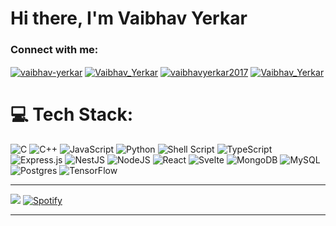 # Hi there, I'm Vaibhav Yerkar

### Connect with me:

<p align="justify">
<a href="https://www.linkedin.com/in/vaibhav-yerkar/" target="blank"><img align="center" src="https://img.shields.io/badge/linkedin-%230077B5.svg?style=for-the-badge&logo=linkedin&logoColor=white" alt="vaibhav-yerkar" /></a>
<a href="https://x.com/Vaibhav_Yerkar" target="blank"><img align="center" src="https://img.shields.io/badge/X-000000?style=for-the-badge&logo=x&logoColor=white" alt="Vaibhav_Yerkar" /></a>
<a href="https://leetcode.com/vaibhavyerkar2017" target="blank"><img align="center" src="https://img.shields.io/badge/LeetCode-000000?style=for-the-badge&logo=LeetCode&logoColor=#d16c06" alt="vaibhavyerkar2017" /></a>
<a href="https://www.instagram.com/_.vaibhav.y_" target="blank"><img align="center" src="https://img.shields.io/badge/Instagram-E4405F?style=for-the-badge&logo=instagram&logoColor=white" alt="Vaibhav_Yerkar" /></a>
</p>

# 💻 Tech Stack:
![C](https://img.shields.io/badge/c-%2300599C.svg?style=for-the-badge&logo=c&logoColor=white&logoWidth=20) 
![C++](https://img.shields.io/badge/c++-%2300599C.svg?style=for-the-badge&logo=c%2B%2B&logoColor=white) 
![JavaScript](https://img.shields.io/badge/javascript-%23323330.svg?style=for-the-badge&logo=javascript&logoColor=%23F7DF1E) 
![Python](https://img.shields.io/badge/python-3670A0?style=for-the-badge&logo=python&logoColor=ffdd54) 
![Shell Script](https://img.shields.io/badge/shell_script-%23121011.svg?style=for-the-badge&logo=gnu-bash&logoColor=white) 
![TypeScript](https://img.shields.io/badge/typescript-%23007ACC.svg?style=for-the-badge&logo=typescript&logoColor=white) 
![Express.js](https://img.shields.io/badge/express.js-%23404d59.svg?style=for-the-badge&logo=express&logoColor=%2361DAFB)
![NestJS](https://img.shields.io/badge/nestjs-%23E0234E.svg?style=for-the-badge&logo=nestjs&logoColor=white) 
![NodeJS](https://img.shields.io/badge/node.js-6DA55F?style=for-the-badge&logo=node.js&logoColor=white) 
![React](https://img.shields.io/badge/react-%2320232a.svg?style=for-the-badge&logo=react&logoColor=%2361DAFB) 
![Svelte](https://img.shields.io/badge/svelte-%23f1413d.svg?style=for-the-badge&logo=svelte&logoColor=white) 
![MongoDB](https://img.shields.io/badge/MongoDB-%234ea94b.svg?style=for-the-badge&logo=mongodb&logoColor=white) 
![MySQL](https://img.shields.io/badge/mysql-4479A1.svg?style=for-the-badge&logo=mysql&logoColor=white) 
![Postgres](https://img.shields.io/badge/postgres-%23316192.svg?style=for-the-badge&logo=postgresql&logoColor=white) 
![TensorFlow](https://img.shields.io/badge/TensorFlow-%23FF6F00.svg?style=for-the-badge&logo=TensorFlow&logoColor=white) 

<hr />
<div align="justify">

  ![](https://github-readme-stats.vercel.app/api/top-langs/?username=vaibhav-yerkar&theme=dark&hide_border=false&include_all_commits=false&count_private=false&layout=compact)
  [![Spotify](https://spotify-banner-alpha.vercel.app/api/spotify?background_color=1a3622&border_color=77f29c)](https://open.spotify.com/track/1j2M5ekufbxpzGYzuorgKt?si=3d47738265a54d4f)
</div>
<hr />

